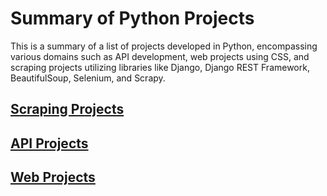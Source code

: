 # Summary of Python Projects

This is a summary of a list of projects developed in Python, encompassing various domains such as API development, web projects using CSS, and scraping projects utilizing libraries like Django, Django REST Framework, BeautifulSoup, Selenium, and Scrapy.

## [**Scraping Projects**](README-Scraping_Projects.md)

## [**API Projects**](README-API_Projects.md)

## [**Web Projects**](#)